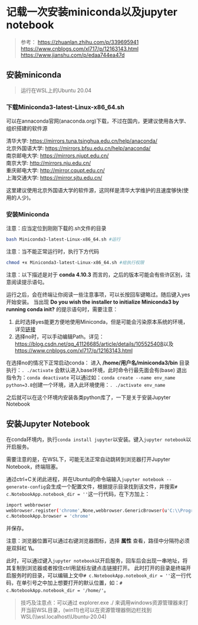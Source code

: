 # 记载一次安装miniconda以及jupyter notebook

> 参考：
> <https://zhuanlan.zhihu.com/p/339695941>  
> <https://www.cnblogs.com/xl717/p/12163143.html>  
> <https://www.jianshu.com/p/edaa744ea47d>

## 安装miniconda

> 运行在WSL上的Ubuntu 20.04

### 下载Miniconda3-latest-Linux-x86_64.sh

可以在annaconda官网(anaconda.org)下载，不过在国内，更建议使用各大学、组织搭建的软件源

清华大学: <https://mirrors.tuna.tsinghua.edu.cn/help/anaconda/>  
北京外国语大学: <https://mirrors.bfsu.edu.cn/help/anaconda/>  
南京邮电大学: <https://mirrors.njupt.edu.cn/>  
南京大学: <http://mirrors.nju.edu.cn/>  
重庆邮电大学: <http://mirror.cqupt.edu.cn/>  
上海交通大学: <https://mirror.sjtu.edu.cn/>

这里建议使用北京外国语大学的软件源，这同样是清华大学维护的且速度够快(使用的人少)。

### 安装Miniconda

注意：应当定位到刚刚下载的.sh文件的目录

``` bash
bash Miniconda3-latest-Linux-x86_64.sh #运行
```

注意：当不能正常运行时，执行下方代码

``` bash
chmod +x Miniconda3-latest-Linux-x86_64.sh #给执行权限
```

注意：以下描述是对于 **conda 4.10.3** 而言的，之后的版本可能会有些许区别，注意阅读提示语句。

运行之后，会在终端让你阅读一些注意事项，可以长按回车键略过。随后键入yes开始安装。
当出现 **Do you wish the installer to initialize Miniconda3 by running conda init?** 的提示语句时，需要注意：

1. 此时选择yes能更方便地使用Miniconda，但是可能会污染原本系统的环境，详见[链接](https://mp.weixin.qq.com/s?__biz=MzAxMDkxODM1Ng==&mid=2247486380&idx=1&sn=9329fcd0a60ac5488607d359d6c28134&chksm=9b484b17ac3fc20153d25cbdefe5017c7aa9080d13b5473a05f79808244e848b0a45d2a6a735&scene=21#wechat_redirect)
2. 选择no时，可以手动编辑Path。详见：<https://blog.csdn.net/qq_41126685/article/details/105525408>以及<https://www.cnblogs.com/xl717/p/12163143.html>

在选择no的情况下正常启动conda：
进入 **/home/用户名/miniconda3/bin** 目录
执行：```. ./activate``` 会默认进入base环境，此时命令行最先面会有(base)
退出指令为：```conda deactivate```
可以通过如：```conda create --name env_name python=3.8```创建一个环境，进入此环境使用：```. ./activate env_name```

之后就可以在这个环境内安装各类python库了，一下是关于安装Jupyter Notebook

## 安装Jupyter Notebook

在conda环境内，执行```conda install jupyter```以安装。键入```jupyter notebook```以开启服务。

需要注意的是，在WSL下，可能无法正常自动跳转到浏览器打开Jupyter Notebook，终端阻塞。

通过ctrl+C关闭此进程，并在Ubuntu的命令端输入```jupyter notebook --generate-config```会生成一个配置文件，根据提示目录找到该文件，并搜索```# c.NotebookApp.notebook_dir = ''```这一行代码，在下方加上：

``` bash
import webbrowser
webbrowser.register('chrome',None,webbrowser.GenericBrowser(u'C:\\Program Files\\Google\\Chrome\\Application\\chrome.exe'))
c.NotebookApp.browser = 'chrome'
```

并保存。

注意：浏览器位置可以通过右键浏览器图标，选择 **属性** 查看，路径中分隔符必须是双斜杠 **\\\\**。

此时，可以通过键入```jupyter notebook```以开启服务，回车后会出现一串地址，将其复制到浏览器或者按住ctrl用鼠标左键点击链接打开。
此时打开的目录是终端开启服务时的目录，可以编辑上文中```# c.NotebookApp.notebook_dir = ''```这一行代码，在单引号之中加上想要打开的默认位置，如：```# c.NotebookApp.notebook_dir = '/home/'```。

> 技巧及注意点：可以通过 explorer.exe ./ 来调用windows资源管理器来打开当前WSL目录，(win11)也可以在资源管理器侧边栏找到WSL(\\\wsl.localhost\Ubuntu-20.04\)

